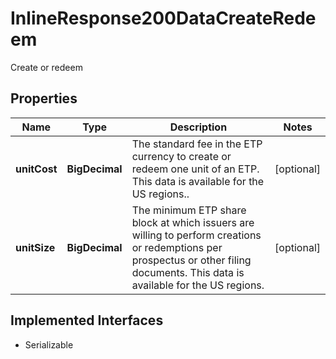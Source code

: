 

# InlineResponse200DataCreateRedeem

Create or redeem

## Properties

Name | Type | Description | Notes
------------ | ------------- | ------------- | -------------
**unitCost** | **BigDecimal** | The standard fee in the ETP currency to create or redeem one unit of an ETP. This data is available for the US regions.. |  [optional]
**unitSize** | **BigDecimal** | The minimum ETP share block at which issuers are willing to perform creations or redemptions per prospectus or other filing documents. This data is available for the US regions. |  [optional]


## Implemented Interfaces

* Serializable



